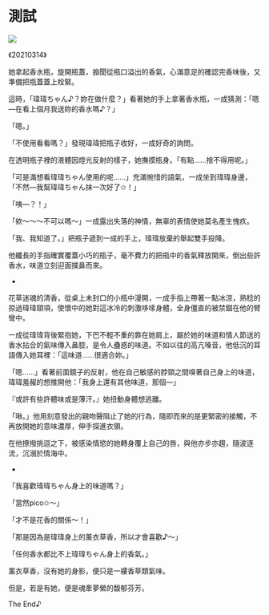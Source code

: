 # 測試
![](https://i.imgur.com/xfPcDgv.jpg)

《20210314》

她拿起香水瓶，旋開瓶蓋，搧聞從瓶口溢出的香氣，心滿意足的確認完香味後，又準備把瓶蓋蓋上栓緊。

這時，「瑋瑋ちゃん♪？妳在做什麼？」看著她的手上拿著香水瓶，一成猜測：「嗯—在看上個月我送妳的香水嗎♪？」

「嗯。」

「不使用看看嗎？」發現瑋瑋把瓶子收好，一成好奇的詢問。

在透明瓶子裡的液體因燈光反射的樣子，她撫摸瓶身。「有點......捨不得用呢。」

「可是滿想看瑋瑋ちゃん使用的呢......」充滿惋惜的語氣，一成坐到瑋瑋身邊，「不然—我幫瑋瑋ちゃん抹一次好了✩！」

「咦—？！」

「欸～～～不可以嗎～」一成露出失落的神情，無辜的表情使她莫名產生愧疚。

「我、我知道了。」把瓶子遞到一成的手上，瑋瑋放棄的舉起雙手投降。

他纖長的手指確實覆蓋小巧的瓶子，毫不費力的把瓶中的香氣釋放開來，倒出些許香水，味道立刻迎面撲鼻而來。

*



花草迷魂的清香，從桌上未封口的小瓶中漫開，一成手指上帶著一點冰涼，熟稔的掠過瑋瑋頸項，使懷中的她對這冰冷的刺激哆嗦身體，全身僵直的被禁錮在他的臂彎中。

一成從瑋瑋背後緊抱她，下巴不輕不重的靠在她肩上，屬於她的味道和情人節送的香水拈合的氣味傳入鼻腔，是令人蠱惑的味道。不如以往的高亢嗓音，他低沉的耳語傳入她耳裡：「這味道......很適合妳。」

「嗯......」看著前面鏡子的反射，他在自己敏感的脖頸之間嗅著自己身上的味道，瑋瑋羞赧的想推開他：「我身上還有其他味道，那個—」

『或許有些許體味或是薄汗。』她扭動身體想逃離。

「啾。」他用刻意發出的親吻聲阻止了她的行為，隨即而來的是更緊密的接觸，不再放開她的意味濃厚，伸手探進衣領。

在他撩撥挑逗之下，被感染情慾的她轉身覆上自己的唇，與他亦步亦趨，隨波逐流，沉溺於情海中。

*

「我喜歡瑋瑋ちゃん身上的味道嗎？」

「當然pico✩～」

「才不是花香的關係～！」

「那是因為是瑋瑋身上的薰衣草香，所以才會喜歡♪～」

「任何香水都比不上瑋瑋ちゃん身上的香氣。」

薰衣草香，沒有她的身影，便只是一縷香草類氣味。

但是，若是有她，便是魂牽夢縈的馥郁芬芳。

The End♪
